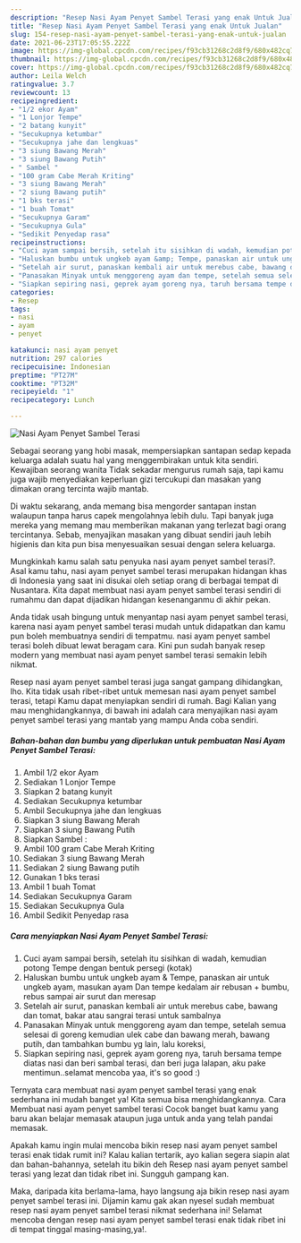```yaml
---
description: "Resep Nasi Ayam Penyet Sambel Terasi yang enak Untuk Jualan"
title: "Resep Nasi Ayam Penyet Sambel Terasi yang enak Untuk Jualan"
slug: 154-resep-nasi-ayam-penyet-sambel-terasi-yang-enak-untuk-jualan
date: 2021-06-23T17:05:55.222Z
image: https://img-global.cpcdn.com/recipes/f93cb31268c2d8f9/680x482cq70/nasi-ayam-penyet-sambel-terasi-foto-resep-utama.jpg
thumbnail: https://img-global.cpcdn.com/recipes/f93cb31268c2d8f9/680x482cq70/nasi-ayam-penyet-sambel-terasi-foto-resep-utama.jpg
cover: https://img-global.cpcdn.com/recipes/f93cb31268c2d8f9/680x482cq70/nasi-ayam-penyet-sambel-terasi-foto-resep-utama.jpg
author: Leila Welch
ratingvalue: 3.7
reviewcount: 13
recipeingredient:
- "1/2 ekor Ayam"
- "1 Lonjor Tempe"
- "2 batang kunyit"
- "Secukupnya ketumbar"
- "Secukupnya jahe dan lengkuas"
- "3 siung Bawang Merah"
- "3 siung Bawang Putih"
- " Sambel "
- "100 gram Cabe Merah Kriting"
- "3 siung Bawang Merah"
- "2 siung Bawang putih"
- "1 bks terasi"
- "1 buah Tomat"
- "Secukupnya Garam"
- "Secukupnya Gula"
- "Sedikit Penyedap rasa"
recipeinstructions:
- "Cuci ayam sampai bersih, setelah itu sisihkan di wadah, kemudian potong Tempe dengan bentuk persegi (kotak)"
- "Haluskan bumbu untuk ungkeb ayam &amp; Tempe, panaskan air untuk ungkeb ayam, masukan ayam Dan tempe kedalam air rebusan + bumbu, rebus sampai air surut dan meresap"
- "Setelah air surut, panaskan kembali air untuk merebus cabe, bawang dan tomat, bakar atau sangrai terasi untuk sambalnya"
- "Panasakan Minyak untuk menggoreng ayam dan tempe, setelah semua selesai di goreng kemudian ulek cabe dan bawang merah, bawang putih, dan tambahkan bumbu yg lain, lalu koreksi,"
- "Siapkan sepiring nasi, geprek ayam goreng nya, taruh bersama tempe diatas nasi dan beri sambal terasi, dan beri juga lalapan, aku pake mentimun..selamat mencoba yaa, it&#39;s so good :)"
categories:
- Resep
tags:
- nasi
- ayam
- penyet

katakunci: nasi ayam penyet 
nutrition: 297 calories
recipecuisine: Indonesian
preptime: "PT27M"
cooktime: "PT32M"
recipeyield: "1"
recipecategory: Lunch

---
```



![Nasi Ayam Penyet Sambel Terasi](https://img-global.cpcdn.com/recipes/f93cb31268c2d8f9/680x482cq70/nasi-ayam-penyet-sambel-terasi-foto-resep-utama.jpg)

Sebagai seorang yang hobi masak, mempersiapkan santapan sedap kepada keluarga adalah suatu hal yang menggembirakan untuk kita sendiri. Kewajiban seorang  wanita Tidak sekadar mengurus rumah saja, tapi kamu juga wajib menyediakan keperluan gizi tercukupi dan masakan yang dimakan orang tercinta wajib mantab.

Di waktu  sekarang, anda memang bisa mengorder santapan instan walaupun tanpa harus capek mengolahnya lebih dulu. Tapi banyak juga mereka yang memang mau memberikan makanan yang terlezat bagi orang tercintanya. Sebab, menyajikan masakan yang dibuat sendiri jauh lebih higienis dan kita pun bisa menyesuaikan sesuai dengan selera keluarga. 



Mungkinkah kamu salah satu penyuka nasi ayam penyet sambel terasi?. Asal kamu tahu, nasi ayam penyet sambel terasi merupakan hidangan khas di Indonesia yang saat ini disukai oleh setiap orang di berbagai tempat di Nusantara. Kita dapat membuat nasi ayam penyet sambel terasi sendiri di rumahmu dan dapat dijadikan hidangan kesenanganmu di akhir pekan.

Anda tidak usah bingung untuk menyantap nasi ayam penyet sambel terasi, karena nasi ayam penyet sambel terasi mudah untuk didapatkan dan kamu pun boleh membuatnya sendiri di tempatmu. nasi ayam penyet sambel terasi boleh dibuat lewat beragam cara. Kini pun sudah banyak resep modern yang membuat nasi ayam penyet sambel terasi semakin lebih nikmat.

Resep nasi ayam penyet sambel terasi juga sangat gampang dihidangkan, lho. Kita tidak usah ribet-ribet untuk memesan nasi ayam penyet sambel terasi, tetapi Kamu dapat menyiapkan sendiri di rumah. Bagi Kalian yang mau menghidangkannya, di bawah ini adalah cara menyajikan nasi ayam penyet sambel terasi yang mantab yang mampu Anda coba sendiri.

<!--inarticleads1-->

##### Bahan-bahan dan bumbu yang diperlukan untuk pembuatan Nasi Ayam Penyet Sambel Terasi:

1. Ambil 1/2 ekor Ayam
1. Sediakan 1 Lonjor Tempe
1. Siapkan 2 batang kunyit
1. Sediakan Secukupnya ketumbar
1. Ambil Secukupnya jahe dan lengkuas
1. Siapkan 3 siung Bawang Merah
1. Siapkan 3 siung Bawang Putih
1. Siapkan  Sambel :
1. Ambil 100 gram Cabe Merah Kriting
1. Sediakan 3 siung Bawang Merah
1. Sediakan 2 siung Bawang putih
1. Gunakan 1 bks terasi
1. Ambil 1 buah Tomat
1. Sediakan Secukupnya Garam
1. Sediakan Secukupnya Gula
1. Ambil Sedikit Penyedap rasa




<!--inarticleads2-->

##### Cara menyiapkan Nasi Ayam Penyet Sambel Terasi:

1. Cuci ayam sampai bersih, setelah itu sisihkan di wadah, kemudian potong Tempe dengan bentuk persegi (kotak)
1. Haluskan bumbu untuk ungkeb ayam &amp; Tempe, panaskan air untuk ungkeb ayam, masukan ayam Dan tempe kedalam air rebusan + bumbu, rebus sampai air surut dan meresap
1. Setelah air surut, panaskan kembali air untuk merebus cabe, bawang dan tomat, bakar atau sangrai terasi untuk sambalnya
1. Panasakan Minyak untuk menggoreng ayam dan tempe, setelah semua selesai di goreng kemudian ulek cabe dan bawang merah, bawang putih, dan tambahkan bumbu yg lain, lalu koreksi,
1. Siapkan sepiring nasi, geprek ayam goreng nya, taruh bersama tempe diatas nasi dan beri sambal terasi, dan beri juga lalapan, aku pake mentimun..selamat mencoba yaa, it&#39;s so good :)




Ternyata cara membuat nasi ayam penyet sambel terasi yang enak sederhana ini mudah banget ya! Kita semua bisa menghidangkannya. Cara Membuat nasi ayam penyet sambel terasi Cocok banget buat kamu yang baru akan belajar memasak ataupun juga untuk anda yang telah pandai memasak.

Apakah kamu ingin mulai mencoba bikin resep nasi ayam penyet sambel terasi enak tidak rumit ini? Kalau kalian tertarik, ayo kalian segera siapin alat dan bahan-bahannya, setelah itu bikin deh Resep nasi ayam penyet sambel terasi yang lezat dan tidak ribet ini. Sungguh gampang kan. 

Maka, daripada kita berlama-lama, hayo langsung aja bikin resep nasi ayam penyet sambel terasi ini. Dijamin kamu gak akan nyesel sudah membuat resep nasi ayam penyet sambel terasi nikmat sederhana ini! Selamat mencoba dengan resep nasi ayam penyet sambel terasi enak tidak ribet ini di tempat tinggal masing-masing,ya!.

